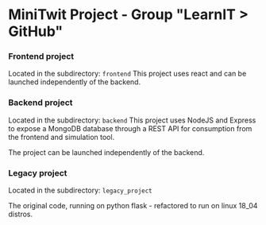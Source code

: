 # MiniTwit Project - Group "LearnIT > GitHub"
### Frontend project
Located in the subdirectory: `frontend`
This project uses react and can be launched independently of the backend.

### Backend project
Located in the subdirectory: `backend`
This project uses NodeJS and Express to expose a MongoDB database through
 a REST API for consumption from the frontend and simulation tool.

The project can be launched independently of the backend.

### Legacy project
Located in the subdirectory: `legacy_project`

The original code, running on python flask - refactored to run on linux 18_04 distros.

